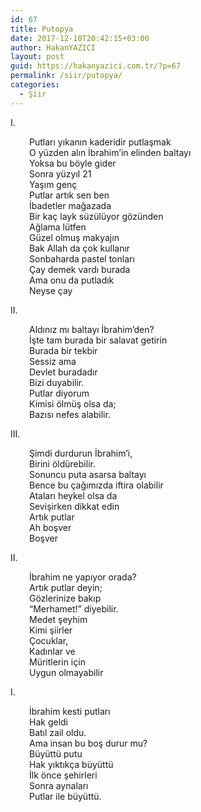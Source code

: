 ```yaml
---
id: 67
title: Putopya
date: 2017-12-10T20:42:15+03:00
author: HakanYAZICI
layout: post
guid: https://hakanyazici.com.tr/?p=67
permalink: /siir/putopya/
categories:
  - Şiir
---
```

I.

<p style="padding-left: 30px;">
  Putları yıkanın kaderidir putlaşmak<br /> O yüzden alın İbrahim’in elinden baltayı<br /> Yoksa bu böyle gider<br /> Sonra yüzyıl 21<br /> Yaşım genç<br /> Putlar artık sen ben<br /> İbadetler mağazada<br /> Bir kaç layk süzülüyor gözünden<br /> Ağlama lütfen<br /> Güzel olmuş makyajın<br /> Bak Allah da çok kullanır<br /> Sonbaharda pastel tonları<br /> Çay demek vardı burada<br /> Ama onu da putladık<br /> Neyse çay
</p>

II.

<p style="padding-left: 30px;">
  Aldınız mı baltayı İbrahim’den?<br /> İşte tam burada bir salavat getirin<br /> Burada bir tekbir<br /> Sessiz ama<br /> Devlet buradadır<br /> Bizi duyabilir.<br /> Putlar diyorum<br /> Kimisi ölmüş olsa da;<br /> Bazısı nefes alabilir.
</p>

III.

<p style="padding-left: 30px;">
  Şimdi durdurun İbrahim’i,<br /> Birini öldürebilir.<br /> Sonuncu puta asarsa baltayı<br /> Bence bu çağımızda iftira olabilir<br /> Ataları heykel olsa da<br /> Sevişirken dikkat edin<br /> Artık putlar<br /> Ah boşver<br /> Boşver
</p>

II.

<p style="padding-left: 30px;">
  İbrahim ne yapıyor orada?<br /> Artık putlar deyin;<br /> Gözlerinize bakıp<br /> “Merhamet!” diyebilir.<br /> Medet şeyhim<br /> Kimi şiirler<br /> Çocuklar,<br /> Kadınlar ve<br /> Müritlerin için<br /> Uygun olmayabilir
</p>

I.

<p style="padding-left: 30px;">
  İbrahim kesti putları<br /> Hak geldi<br /> Batıl zail oldu.<br /> Ama insan bu boş durur mu?<br /> Büyüttü putu<br /> Hak yıktıkça büyüttü<br /> İlk önce şehirleri<br /> Sonra aynaları<br /> Putlar ile büyüttü.
</p>